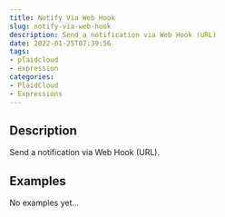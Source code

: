 ```yaml
---
title: Notify Via Web Hook
slug: notify-via-web-hook
description: Send a notification via Web Hook (URL)
date: 2022-01-25T07:39:56
tags:
- plaidcloud
- expression
categories:
- PlaidCloud
- Expressions
---
```


## Description


Send a notification via Web Hook (URL).

## Examples


No examples yet...







